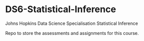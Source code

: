 # DS6-Statistical-Inference
Johns Hopkins Data Science Specialisation Statistical Inference

Repo to store the assessments and assignments for this course.
